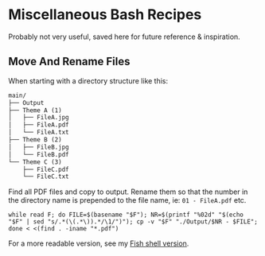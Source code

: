 # Miscellaneous Bash Recipes

Probably not very useful, saved here for future reference & inspiration.

## Move And Rename Files

When starting with a directory structure like this:

```txt
main/
├── Output
├── Theme A (1)
│   ├── FileA.jpg
│   ├── FileA.pdf
│   └── FileA.txt
├── Theme B (2)
│   ├── FileB.jpg
│   └── FileB.pdf
└── Theme C (3)
    ├── FileC.pdf
    └── FileC.txt
```

Find all PDF files and copy to output. Rename them so that the number in the directory name is prepended to the file name, ie: `01 - FileA.pdf` etc.

```shell
while read F; do FILE=$(basename "$F"); NR=$(printf "%02d" "$(echo "$F" | sed "s/.*(\(.*\)).*/\1/")"); cp -v "$F" "./Output/$NR - $FILE"; done < <(find . -iname "*.pdf")
```

For a more readable version, see my [Fish shell version](../fish/fish-misc.md#Move-And-Rename-Files).

